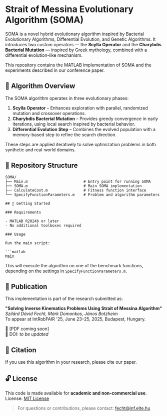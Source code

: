 # Strait of Messina Evolutionary Algorithm (SOMA)

SOMA is a novel hybrid evolutionary algorithm inspired by Bacterial Evolutionary Algorithms, Differential Evolution, and Genetic Algorithms. It introduces two custom operators — the **Scylla Operator** and the **Charybdis Bacterial Mutation** — inspired by Greek mythology, combined with a differential evolution-like mechanism.

This repository contains the MATLAB implementation of SOMA and the experiments described in our conference paper.

## 🌊 Algorithm Overview

The SOMA algorithm operates in three evolutionary phases:

1. **Scylla Operator** – Enhances exploration with parallel, randomized mutation and crossover operations.
2. **Charybdis Bacterial Mutation** – Provides greedy convergence in early iterations, using local search inspired by bacterial behavior.
3. **Differential Evolution Step** – Combines the evolved population with a memory-based step to refine the search direction.

These steps are applied iteratively to solve optimization problems in both synthetic and real-world domains.
## 📁 Repository Structure

```
SOMA/
├── Main.m                         # Entry point for running SOMA
├── SOMA.m                         # Main SOMA implementation
├── CalculateCost.m                # Fitness function interface
└── SpecifyFunctionParameters.m    # Problem and algorithm parameters

## 🚀 Getting Started

### Requirements

- MATLAB R2024b or later
- No additional toolboxes required

### Usage

Run the main script:

```matlab
Main
```

This will execute the algorithm on one of the benchmark functions, depending on the settings in `SpecifyFunctionParameters.m`.

## 📜 Publication

This implementation is part of the research submitted as:

**"Solving Inverse Kinematics Problems Using Strait of Messina Algorithm"**  
*Szilárd Dávid Fecht, Márk Domonkos, János Botzheim*  
To appear at IntRobFAIR '25, June 23–25, 2025, Budapest, Hungary.

📄 [PDF coming soon]  
🔗 DOI: _to be updated_

## 📖 Citation

If you use this algorithm in your research, please cite our paper.

## 🔓 License

This code is made available for **academic and non-commercial use**.  
License: [MIT License](LICENSE)

> For questions or contributions, please contact: [fecht@inf.elte.hu](mailto:fecht@inf.elte.hu)
